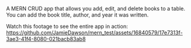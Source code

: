 A MERN CRUD app that allows you add, edit, and delete books to a table. You can add the book title, author, and year it was written.

Watch this footage to see the entire app in action:
https://github.com/JamieDawson/mern_test/assets/16840579/17e7313f-3ae3-41f4-8080-021bacb83ab8

